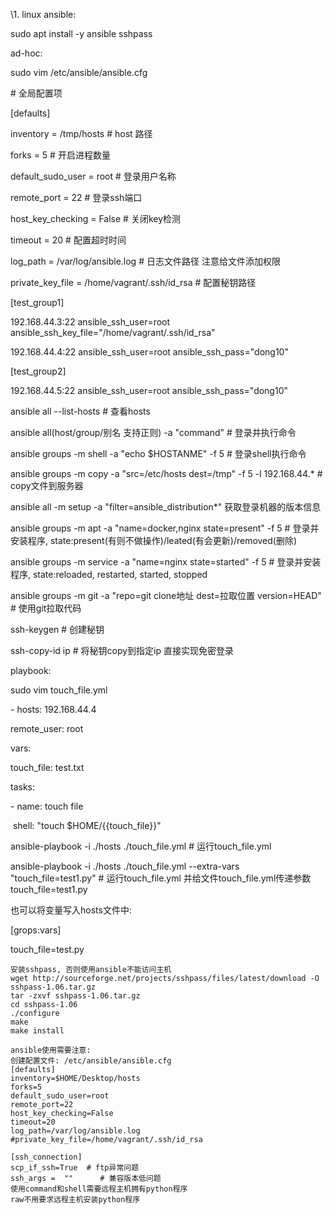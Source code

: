 \1. linux ansible:

sudo apt install -y ansible sshpass

ad-hoc:

sudo vim /etc/ansible/ansible.cfg

\# 全局配置项

[defaults]

inventory = /tmp/hosts # host 路径

forks = 5     # 开启进程数量

default_sudo_user = root  # 登录用户名称

remote_port = 22  # 登录ssh端口

host_key_checking = False  # 关闭key检测

timeout = 20  # 配置超时时间

log_path = /var/log/ansible.log  # 日志文件路径  注意给文件添加权限

private_key_file = /home/vagrant/.ssh/id_rsa # 配置秘钥路径

 

[test_group1]

192.168.44.3:22 ansible_ssh_user=root ansible_ssh_key_file="/home/vagrant/.ssh/id_rsa"

192.168.44.4:22 ansible_ssh_user=root ansible_ssh_pass="dong10"

 

[test_group2]

192.168.44.5:22 ansible_ssh_user=root ansible_ssh_pass="dong10"

 

 

ansible all --list-hosts    # 查看hosts

ansible all(host/group/别名  支持正则) -a "command"    # 登录并执行命令

ansible groups -m shell -a "echo $HOSTANME" -f 5   # 登录shell执行命令

ansible groups -m copy -a "src=/etc/hosts dest=/tmp" -f 5 -l 192.168.44.* # copy文件到服务器

ansible all -m setup -a "filter=ansible_distribution*"  获取登录机器的版本信息

 

ansible groups -m apt -a "name=docker,nginx state=present" -f 5   # 登录并安装程序, state:present(有则不做操作)/leated(有会更新)/removed(删除)

 

ansible groups -m service -a "name=nginx state=started" -f 5   # 登录并安装程序, state:reloaded, restarted, started, stopped

 

ansible groups -m git -a "repo=git clone地址 dest=拉取位置 version=HEAD" # 使用git拉取代码

 

ssh-keygen  # 创建秘钥

ssh-copy-id ip  # 将秘钥copy到指定ip 直接实现免密登录

 

playbook:

sudo vim touch_file.yml

\- hosts: 192.168.44.4

 remote_user: root

 vars:

   touch_file: test.txt

 tasks:

   \- name: touch file

​    shell: "touch $HOME/{{touch_file}}"

 

 

 

ansible-playbook -i ./hosts ./touch_file.yml  # 运行touch_file.yml

ansible-playbook -i ./hosts ./touch_file.yml --extra-vars "touch_file=test1.py" # 运行touch_file.yml 并给文件touch_file.yml传递参数touch_file=test1.py

也可以将变量写入hosts文件中:

[grops:vars]

touch_file=test.py

 

```
安装sshpass, 否则使用ansible不能访问主机
wget http://sourceforge.net/projects/sshpass/files/latest/download -O sshpass-1.06.tar.gz
tar -zxvf sshpass-1.06.tar.gz
cd sshpass-1.06
./configure
make
make install
 
ansible使用需要注意:
创建配置文件: /etc/ansible/ansible.cfg
[defaults]
inventory=$HOME/Desktop/hosts
forks=5
default_sudo_user=root
remote_port=22
host_key_checking=False
timeout=20
log_path=/var/log/ansible.log
#private_key_file=/home/vagrant/.ssh/id_rsa
 
[ssh_connection]
scp_if_ssh=True  # ftp异常问题
ssh_args =  ""      # 兼容版本低问题
使用command和shell需要远程主机拥有python程序
raw不用要求远程主机安装python程序
```